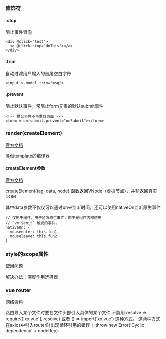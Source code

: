 ### 修饰符

#### .stop

阻止事件冒泡

    <div @click="test">
      <a @click.stop="doThis"></a>
    </div>

#### .trim

自动过滤用户输入的首尾空白字符

    <input v-model.trim="msg">
    
#### .prevent

阻止默认事件，常阻止form元素的默认submit事件

    <!-- 提交事件不再重载页面 -->
    <form v-on:submit.prevent="onSubmit"></form>

### render(createElement)

[官方文档](https://cn.vuejs.org/v2/guide/render-function.html)

类似template的编译器

#### createElement参数

[官方文档](https://cn.vuejs.org/v2/guide/render-function.html#createElement-参数)

createElement(tag, data, node) 函数返回VNode（虚拟节点），并非返回真实DOM

其中data参数不仅仅可以通过on来监听时间，还可以使用nativeOn监听原生事件

    // 仅用于组件，用于监听原生事件，而不是组件内部使用
    // `vm.$emit` 触发的事件。
    nativeOn: {
      mouseenter: this.fun1,
      mouseleave: this.fun2
    }

### style的scope属性

[使用问题](https://segmentfault.com/a/1190000012184604#articleHeader10)

[解决办法：深度作用选择器](https://vue-loader.vuejs.org/zh/guide/scoped-css.html#深度作用选择器)

### vue router 

[网络资料](https://segmentfault.com/a/1190000015619977#articleHeader3)

路由导入某个文件时要在文件头部引入具体的某个文件,不能用 resolve => require(['xx.vue'], resolve) 或者 () => import('xx.vue') 这种方式， 这两种方式在axios中引入router时出现循环引用的错误！ throw new Error('Cyclic dependency' + nodeRep)
